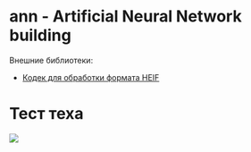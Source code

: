 # ann - Artificial Neural Network building

Внешние библиотеки:
* [Кодек для обработки формата HEIF](https://github.com/strukturag/libheif)

# Тест теха
<img src="https://render.githubusercontent.com/render/math?math=\color{grey} -(y log(p)%2B(1-y)log(1-p))">
